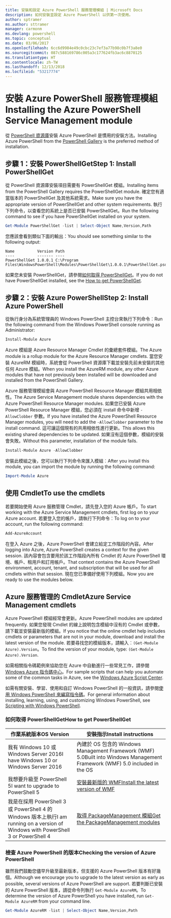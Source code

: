 ```yaml
---
title: 安裝和設定 Azure PowerShell 服務管理模組 | Microsoft Docs
description: 如何安裝並設定 Azure PowerShell 以供第一次使用。
author: sptramer
ms.author: sttramer
manager: carmonm
ms.devlang: powershell
ms.topic: conceptual
ms.date: 03/06/2017
ms.openlocfilehash: 6cc6d9984e49c0cbc23c7ef3a77b98c0b7f3a8e0
ms.sourcegitcommit: 087c588169786c005a3c177624fb3ac6c8870125
ms.translationtype: HT
ms.contentlocale: zh-TW
ms.lasthandoff: 12/13/2018
ms.locfileid: "53217774"
---
```

# <a name="installing-the-azure-powershell-service-management-module"></a><span data-ttu-id="5ac10-103">安裝 Azure PowerShell 服務管理模組</span><span class="sxs-lookup"><span data-stu-id="5ac10-103">Installing the Azure PowerShell Service Management module</span></span>

<span data-ttu-id="5ac10-104">從 [PowerShell 資源庫](https://www.powershellgallery.com/)安裝 Azure PowerShell 是慣用的安裝方法。</span><span class="sxs-lookup"><span data-stu-id="5ac10-104">Installing Azure PowerShell from the [PowerShell Gallery](https://www.powershellgallery.com/) is the preferred method of installation.</span></span>

## <a name="step-1-install-powershellget"></a><span data-ttu-id="5ac10-105">步驟 1：安裝 PowerShellGet</span><span class="sxs-lookup"><span data-stu-id="5ac10-105">Step 1: Install PowerShellGet</span></span>

<span data-ttu-id="5ac10-106">從 PowerShell 資源庫安裝項目需要有 PowerShellGet 模組。</span><span class="sxs-lookup"><span data-stu-id="5ac10-106">Installing items from the PowerShell Gallery requires the PowerShellGet module.</span></span> <span data-ttu-id="5ac10-107">確定您有適當版本的 PowerShellGet 及其他系統需求。</span><span class="sxs-lookup"><span data-stu-id="5ac10-107">Make sure you have the appropriate version of PowerShellGet and other system requirements.</span></span> <span data-ttu-id="5ac10-108">執行下列命令，以查看您的系統上是否已安裝 PowerShellGet。</span><span class="sxs-lookup"><span data-stu-id="5ac10-108">Run the following command to see if you have PowerShellGet installed on your system.</span></span>

```powershell
Get-Module PowerShellGet -list | Select-Object Name,Version,Path
```

<span data-ttu-id="5ac10-109">您應該會看到類似下面的輸出：</span><span class="sxs-lookup"><span data-stu-id="5ac10-109">You should see something similar to the following output:</span></span>

```output
Name          Version Path
----          ------- ----
PowerShellGet 1.0.0.1 C:\Program Files\WindowsPowerShell\Modules\PowerShellGet\1.0.0.1\PowerShellGet.psd1
```

<span data-ttu-id="5ac10-110">如果您未安裝 PowerShellGet，請參閱[如何取得 PowerShellGet](#how-to-get-powershellget)。</span><span class="sxs-lookup"><span data-stu-id="5ac10-110">If you do not have PowerShellGet installed, see the [How to get PowerShellGet](#how-to-get-powershellget).</span></span>

## <a name="step-2-install-azure-powershell"></a><span data-ttu-id="5ac10-111">步驟 2：安裝 Azure PowerShell</span><span class="sxs-lookup"><span data-stu-id="5ac10-111">Step 2: Install Azure PowerShell</span></span>

<span data-ttu-id="5ac10-112">從執行身分為系統管理員的 Windows PowerShell 主控台來執行下列命令︰</span><span class="sxs-lookup"><span data-stu-id="5ac10-112">Run the following command from the Windows PowerShell console running as Administrator:</span></span>

```powershell
Install-Module Azure
```

<span data-ttu-id="5ac10-113">Azure 模組是 Azure Resource Manager Cmdlet 的彙總套件模組。</span><span class="sxs-lookup"><span data-stu-id="5ac10-113">The Azure module is a rollup module for the Azure Resource Manager cmdlets.</span></span> <span data-ttu-id="5ac10-114">當您安裝 AzureRM 模組時，系統會從 PowerShell 資源庫下載並安裝先前未安裝的其他任何 Azure 模組。</span><span class="sxs-lookup"><span data-stu-id="5ac10-114">When you install the AzureRM module, any other Azure modules that have not previously been installed will be downloaded and installed from the PowerShell Gallery.</span></span>

<span data-ttu-id="5ac10-115">Azure 服務管理模組會與 Azure PowerShell Resource Manager 模組共用相依性。</span><span class="sxs-lookup"><span data-stu-id="5ac10-115">The Azure Service Management module shares dependencies with the Azure PowerShell Resource Manager modules.</span></span> <span data-ttu-id="5ac10-116">如果您已安裝 Azure PowerShell Resource Manager 模組，您必須在 install 命令中新增 `-AllowClobber` 參數。</span><span class="sxs-lookup"><span data-stu-id="5ac10-116">If you have installed the Azure PowerShell Resource Manager modules, you will need to add the `-AllowClobber` parameter to the install command.</span></span> <span data-ttu-id="5ac10-117">這可讓這個現有的共用相依性進行更新。</span><span class="sxs-lookup"><span data-stu-id="5ac10-117">This allows this existing shared dependencies to be updated.</span></span> <span data-ttu-id="5ac10-118">如果沒有這個參數，模組的安裝會失敗。</span><span class="sxs-lookup"><span data-stu-id="5ac10-118">Without this parameter, installation of the module fails.</span></span>

```powershell
Install-Module Azure -AllowClobber
```

<span data-ttu-id="5ac10-119">安裝此模組之後，您可以執行下列命令來匯入模組︰</span><span class="sxs-lookup"><span data-stu-id="5ac10-119">After you install this module, you can import the module by running the following command:</span></span>

```powershell
Import-Module Azure
```

## <a name="to-use-the-cmdlets"></a><span data-ttu-id="5ac10-120">使用 Cmdlet</span><span class="sxs-lookup"><span data-stu-id="5ac10-120">To use the cmdlets</span></span>

<span data-ttu-id="5ac10-121">若要開始使用 Azure 服務管理 Cmdlet，請先登入您的 Azure 帳戶。</span><span class="sxs-lookup"><span data-stu-id="5ac10-121">To start working with the Azure Service Management cmdlets, first log on to your Azure account.</span></span> <span data-ttu-id="5ac10-122">若要登入您的帳戶，請執行下列命令︰</span><span class="sxs-lookup"><span data-stu-id="5ac10-122">To log on to your account, run the following command:</span></span>

```powershell
Add-AzureAccount
```

<span data-ttu-id="5ac10-123">在登入 Azure 之後，Azure PowerShell 會建立給定工作階段的內容。</span><span class="sxs-lookup"><span data-stu-id="5ac10-123">After logging into Azure, Azure PowerShell creates a context for the given session.</span></span> <span data-ttu-id="5ac10-124">該內容會包含要用於該工作階段內所有 Cmdlet 的 Azure PowerShell 環境、帳戶、租用戶和訂用帳戶。</span><span class="sxs-lookup"><span data-stu-id="5ac10-124">That context contains the Azure PowerShell environment, account, tenant, and subscription that will be used for all cmdlets within that session.</span></span> <span data-ttu-id="5ac10-125">現在您已準備好使用下列模組。</span><span class="sxs-lookup"><span data-stu-id="5ac10-125">Now you are ready to use the modules below.</span></span>

## <a name="azure-service-management-cmdlets"></a><span data-ttu-id="5ac10-126">Azure 服務管理的 Cmdlet</span><span class="sxs-lookup"><span data-stu-id="5ac10-126">Azure Service Management cmdlets</span></span>

<span data-ttu-id="5ac10-127">Azure PowerShell 模組經常會更新。</span><span class="sxs-lookup"><span data-stu-id="5ac10-127">Azure PowerShell modules are updated frequently.</span></span> <span data-ttu-id="5ac10-128">如果您發現 Cmdlet 的線上說明包含模組中沒有的 Cmdlet 或參數，請下載並安裝最新版的模組。</span><span class="sxs-lookup"><span data-stu-id="5ac10-128">If you notice that the online cmdlet help includes cmdlets or parameters that are not in your module, download and install the latest version of the module.</span></span> <span data-ttu-id="5ac10-129">若要尋找您的模組版本，請輸入︰`(Get-Module Azure).Version`。</span><span class="sxs-lookup"><span data-stu-id="5ac10-129">To find the version of your module, type: `(Get-Module Azure).Version`.</span></span>

<span data-ttu-id="5ac10-130">如需相關指令碼範例來協助您在 Azure 中自動進行一些常見工作，請參閱 [Windows Azure 指令碼中心](http://www.windowsazure.com/documentation/scripts/)。</span><span class="sxs-lookup"><span data-stu-id="5ac10-130">For sample scripts that can help you automate some of the common tasks in Azure, see the [Windows Azure Script Center](http://www.windowsazure.com/documentation/scripts/).</span></span>

<span data-ttu-id="5ac10-131">如需有關安裝、學習、使用和自訂 Windows PowerShell 的一般資訊，請參閱[使用 Windows PowerShell 來編寫指令碼](http://go.microsoft.com/fwlink/p/?linkid=320210)。</span><span class="sxs-lookup"><span data-stu-id="5ac10-131">For general information about installing, learning, using, and customizing Windows PowerShell, see [Scripting with Windows PowerShell](http://go.microsoft.com/fwlink/p/?linkid=320210).</span></span>

### <a name="how-to-get-powershellget"></a><span data-ttu-id="5ac10-132">如何取得 PowerShellGet</span><span class="sxs-lookup"><span data-stu-id="5ac10-132">How to get PowerShellGet</span></span>

|<span data-ttu-id="5ac10-133">作業系統版本</span><span class="sxs-lookup"><span data-stu-id="5ac10-133">OS Version</span></span>|<span data-ttu-id="5ac10-134">安裝指示</span><span class="sxs-lookup"><span data-stu-id="5ac10-134">Install instructions</span></span>|
|---|---|
|<span data-ttu-id="5ac10-135">我有 Windows 10 或 Windows Server 2016</span><span class="sxs-lookup"><span data-stu-id="5ac10-135">I have Windows 10 or Windows Server 2016</span></span>|<span data-ttu-id="5ac10-136">內建於 OS 包含的 Windows Management Framework (WMF) 5.0</span><span class="sxs-lookup"><span data-stu-id="5ac10-136">Built into Windows Management Framework (WMF) 5.0 included in the OS</span></span>|
|<span data-ttu-id="5ac10-137">我想要升級至 PowerShell 5</span><span class="sxs-lookup"><span data-stu-id="5ac10-137">I want to upgrade to PowerShell 5</span></span>|[<span data-ttu-id="5ac10-138">安裝最新版的 WMF</span><span class="sxs-lookup"><span data-stu-id="5ac10-138">Install the latest version of WMF</span></span>](https://www.microsoft.com/en-us/download/details.aspx?id=54616)|
|<span data-ttu-id="5ac10-139">我是在採用 PowerShell 3 或 PowerShell 4 的 Windows 版本上執行</span><span class="sxs-lookup"><span data-stu-id="5ac10-139">I am running on a version of Windows with PowerShell 3 or PowerShell 4</span></span>|[<span data-ttu-id="5ac10-140">取得 PackageManagement 模組</span><span class="sxs-lookup"><span data-stu-id="5ac10-140">Get the PackageManagement modules</span></span>](http://go.microsoft.com/fwlink/?LinkID=746217)|

<div id="helpmechoose"/>

### <a name="checking-the-version-of-azure-powershell"></a><span data-ttu-id="5ac10-141">檢查 Azure PowerShell 的版本</span><span class="sxs-lookup"><span data-stu-id="5ac10-141">Checking the version of Azure PowerShell</span></span>

<span data-ttu-id="5ac10-142">雖然我們鼓勵您儘早升級至最新版本，但支援的 Azure PowerShell 版本有好幾個。</span><span class="sxs-lookup"><span data-stu-id="5ac10-142">Although we encourage you to upgrade to the latest version as early as possible, several versions of Azure PowerShell are support.</span></span> <span data-ttu-id="5ac10-143">若要判斷已安裝的 Azure PowerShell 版本，請從命令列執行 `Get-Module AzureRM`。</span><span class="sxs-lookup"><span data-stu-id="5ac10-143">To determine the version of Azure PowerShell you have installed, run `Get-Module AzureRM` from your command line.</span></span>

```powershell
Get-Module AzureRM -list | Select-Object Name,Version,Path
```
